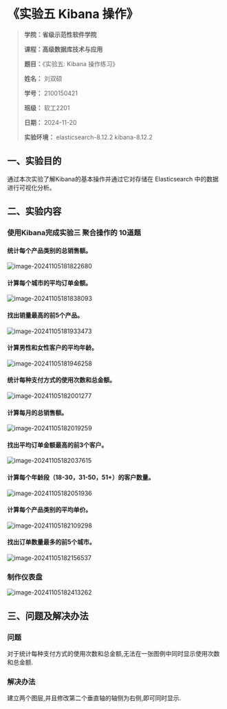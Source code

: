 # 《实验五 Kibana 操作》

> **学院：省级示范性软件学院**
>
> **课程：高级数据库技术与应用**
>
> **题目：**《实验五: Kibana 操作练习》
>
> **姓名：** 刘双硕
>
> **学号：** 2100150421
>
> **班级：** 软工2201
>
> **日期：** 2024-11-20
>
> **实验环境：** elasticsearch-8.12.2 kibana-8.12.2 

## 一、实验目的

通过本次实验了解Kibana的基本操作并通过它对存储在 Elasticsearch 中的数据进行可视化分析。

## 二、实验内容

### 使用Kibana完成实验三 聚合操作的 10道题

#### 统计每个产品类别的总销售额。

![image-20241105181822680](./assets/image-20241105181822680.png)

#### 计算每个城市的平均订单金额。

![image-20241105181838093](./assets/image-20241105181838093.png)

#### 找出销量最高的前5个产品。

![image-20241105181933473](./assets/image-20241105181933473.png)

#### 计算男性和女性客户的平均年龄。

![image-20241105181946258](./assets/image-20241105181946258.png)

#### 统计每种支付方式的使用次数和总金额。

![image-20241105182001277](./assets/image-20241105182001277.png)

#### 计算每月的总销售额。

![image-20241105182019259](./assets/image-20241105182019259.png)

#### 找出平均订单金额最高的前3个客户。

![image-20241105182037615](./assets/image-20241105182037615.png)

#### 计算每个年龄段（18-30，31-50，51+）的客户数量。

![image-20241105182051936](./assets/image-20241105182051936.png)

#### 计算每个产品类别的平均单价。

![image-20241105182109298](./assets/image-20241105182109298.png)

#### 找出订单数量最多的前5个城市。

![image-20241105182156537](./assets/image-20241105182156537.png)

### 制作仪表盘

![image-20241105182413262](./assets/image-20241105182413262.png)

## 三、问题及解决办法

### 问题

对于统计每种支付方式的使用次数和总金额,无法在一张图例中同时显示使用次数和总金额.

### 解决办法

建立两个图层,并且修改第二个垂直轴的轴侧为右侧,即可同时显示.

